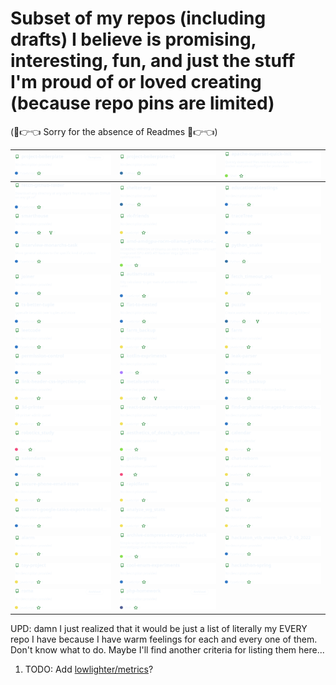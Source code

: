 # Subset of my repos (including drafts) I believe is promising, interesting, fun, and just the stuff I'm proud of or loved creating  (because repo pins are limited)

(🥺👉👈 Sorry for the absence of Readmes 🥺👉👈)

<!-- Don't edit this. It's automatically generated by GitHub Action -->
<!-- REPO-TABLE-INJECT-START -->
|[![project-boilerplate repo](https://raw.githubusercontent.com/nikelborm/nikelborm/refs/heads/main/images/nikelborm_project-boilerplate_dark_theme.svg)](https://github.com/nikelborm/project-boilerplate#gh-dark-mode-only)|[![project-boilerplate-v2 repo](https://raw.githubusercontent.com/nikelborm/nikelborm/refs/heads/main/images/nikelborm_project-boilerplate-v2_dark_theme.svg)](https://github.com/nikelborm/project-boilerplate-v2#gh-dark-mode-only)|[![apache-superset-quick-init repo](https://raw.githubusercontent.com/nikelborm/nikelborm/refs/heads/main/images/nikelborm_apache-superset-quick-init_dark_theme.svg)](https://github.com/nikelborm/apache-superset-quick-init#gh-dark-mode-only)|
|-|-|-|
|[![fetch-github-folder repo](https://raw.githubusercontent.com/nikelborm/nikelborm/refs/heads/main/images/nikelborm_fetch-github-folder_dark_theme.svg)](https://github.com/nikelborm/fetch-github-folder#gh-dark-mode-only)|[![shelter-erp repo](https://raw.githubusercontent.com/nikelborm/nikelborm/refs/heads/main/images/nikelborm_shelter-erp_dark_theme.svg)](https://github.com/nikelborm/shelter-erp#gh-dark-mode-only)|[![educational-testings repo](https://raw.githubusercontent.com/nikelborm/nikelborm/refs/heads/main/images/nikelborm_educational-testings_dark_theme.svg)](https://github.com/nikelborm/educational-testings#gh-dark-mode-only)|
|[![smarthouse repo](https://raw.githubusercontent.com/nikelborm/nikelborm/refs/heads/main/images/nikelborm_smarthouse_dark_theme.svg)](https://github.com/nikelborm/smarthouse#gh-dark-mode-only)|[![vk-friends repo](https://raw.githubusercontent.com/nikelborm/nikelborm/refs/heads/main/images/nikelborm_vk-friends_dark_theme.svg)](https://github.com/nikelborm/vk-friends#gh-dark-mode-only)|[![traceTree repo](https://raw.githubusercontent.com/nikelborm/nikelborm/refs/heads/main/images/nikelborm_traceTree_dark_theme.svg)](https://github.com/nikelborm/traceTree#gh-dark-mode-only)|
|[![interview-monarchs-task repo](https://raw.githubusercontent.com/nikelborm/nikelborm/refs/heads/main/images/nikelborm_interview-monarchs-task_dark_theme.svg)](https://github.com/nikelborm/interview-monarchs-task#gh-dark-mode-only)|[![amd-amdgpu-rocm-ollama-gfx90c-ati-radeon-vega-ryzen7-5800H-arch-linux repo](https://raw.githubusercontent.com/nikelborm/nikelborm/refs/heads/main/images/nikelborm_amd-amdgpu-rocm-ollama-gfx90c-ati-radeon-vega-ryzen7-5800H-arch-linux_dark_theme.svg)](https://github.com/nikelborm/amd-amdgpu-rocm-ollama-gfx90c-ati-radeon-vega-ryzen7-5800H-arch-linux#gh-dark-mode-only)|[![python_snake repo](https://raw.githubusercontent.com/nikelborm/nikelborm/refs/heads/main/images/nikelborm_python_snake_dark_theme.svg)](https://github.com/nikelborm/python_snake#gh-dark-mode-only)|
|[![joiner repo](https://raw.githubusercontent.com/nikelborm/nikelborm/refs/heads/main/images/nikelborm_joiner_dark_theme.svg)](https://github.com/nikelborm/joiner#gh-dark-mode-only)|[![autism-stats repo](https://raw.githubusercontent.com/nikelborm/nikelborm/refs/heads/main/images/nikelborm_autism-stats_dark_theme.svg)](https://github.com/nikelborm/autism-stats#gh-dark-mode-only)|[![fetch_timeout_poc repo](https://raw.githubusercontent.com/nikelborm/nikelborm/refs/heads/main/images/nikelborm_fetch_timeout_poc_dark_theme.svg)](https://github.com/nikelborm/fetch_timeout_poc#gh-dark-mode-only)|
|[![ts-better-tuple repo](https://raw.githubusercontent.com/nikelborm/nikelborm/refs/heads/main/images/nikelborm_ts-better-tuple_dark_theme.svg)](https://github.com/nikelborm/ts-better-tuple#gh-dark-mode-only)|[![flat-to-nested repo](https://raw.githubusercontent.com/nikelborm/nikelborm/refs/heads/main/images/nikelborm_flat-to-nested_dark_theme.svg)](https://github.com/nikelborm/flat-to-nested#gh-dark-mode-only)|[![puzzle repo](https://raw.githubusercontent.com/nikelborm/nikelborm/refs/heads/main/images/nikelborm_puzzle_dark_theme.svg)](https://github.com/nikelborm/puzzle#gh-dark-mode-only)|
|[![leetcode repo](https://raw.githubusercontent.com/nikelborm/nikelborm/refs/heads/main/images/nikelborm_leetcode_dark_theme.svg)](https://github.com/nikelborm/leetcode#gh-dark-mode-only)|[![farm_backup repo](https://raw.githubusercontent.com/nikelborm/nikelborm/refs/heads/main/images/nikelborm_farm_backup_dark_theme.svg)](https://github.com/nikelborm/farm_backup#gh-dark-mode-only)|[![farm repo](https://raw.githubusercontent.com/nikelborm/nikelborm/refs/heads/main/images/nikelborm_farm_dark_theme.svg)](https://github.com/nikelborm/farm#gh-dark-mode-only)|
|[![permission-control repo](https://raw.githubusercontent.com/nikelborm/nikelborm/refs/heads/main/images/nikelborm_permission-control_dark_theme.svg)](https://github.com/nikelborm/permission-control#gh-dark-mode-only)|[![kotlin-expriments repo](https://raw.githubusercontent.com/nikelborm/nikelborm/refs/heads/main/images/nikelborm_kotlin-expriments_dark_theme.svg)](https://github.com/nikelborm/kotlin-expriments#gh-dark-mode-only)|[![leak-parser repo](https://raw.githubusercontent.com/nikelborm/nikelborm/refs/heads/main/images/nikelborm_leak-parser_dark_theme.svg)](https://github.com/nikelborm/leak-parser#gh-dark-mode-only)|
|[![link-header-css-injection-poc repo](https://raw.githubusercontent.com/nikelborm/nikelborm/refs/heads/main/images/nikelborm_link-header-css-injection-poc_dark_theme.svg)](https://github.com/nikelborm/link-header-css-injection-poc#gh-dark-mode-only)|[![metals-service repo](https://raw.githubusercontent.com/nikelborm/nikelborm/refs/heads/main/images/nikelborm_metals-service_dark_theme.svg)](https://github.com/nikelborm/metals-service#gh-dark-mode-only)|[![fintech_backup repo](https://raw.githubusercontent.com/nikelborm/nikelborm/refs/heads/main/images/nikelborm_fintech_backup_dark_theme.svg)](https://github.com/nikelborm/fintech_backup#gh-dark-mode-only)|
|[![3d-printer repo](https://raw.githubusercontent.com/nikelborm/nikelborm/refs/heads/main/images/nikelborm_3d-printer_dark_theme.svg)](https://github.com/nikelborm/3d-printer#gh-dark-mode-only)|[![react-state-management-system repo](https://raw.githubusercontent.com/nikelborm/nikelborm/refs/heads/main/images/nikelborm_react-state-management-system_dark_theme.svg)](https://github.com/nikelborm/react-state-management-system#gh-dark-mode-only)|[![find-orphaned-images-from-notion-to-obsidian-import repo](https://raw.githubusercontent.com/nikelborm/nikelborm/refs/heads/main/images/nikelborm_find-orphaned-images-from-notion-to-obsidian-import_dark_theme.svg)](https://github.com/nikelborm/find-orphaned-images-from-notion-to-obsidian-import#gh-dark-mode-only)|
|[![robotics_study repo](https://raw.githubusercontent.com/nikelborm/nikelborm/refs/heads/main/images/nikelborm_robotics_study_dark_theme.svg)](https://github.com/nikelborm/robotics_study#gh-dark-mode-only)|[![aesthetics_of_death_grub_theme repo](https://raw.githubusercontent.com/nikelborm/nikelborm/refs/heads/main/images/nikelborm_aesthetics_of_death_grub_theme_dark_theme.svg)](https://github.com/nikelborm/aesthetics_of_death_grub_theme#gh-dark-mode-only)|[![calendar repo](https://raw.githubusercontent.com/nikelborm/nikelborm/refs/heads/main/images/nikelborm_calendar_dark_theme.svg)](https://github.com/nikelborm/calendar#gh-dark-mode-only)|
|[![xalendarts repo](https://raw.githubusercontent.com/nikelborm/nikelborm/refs/heads/main/images/nikelborm_xalendarts_dark_theme.svg)](https://github.com/nikelborm/xalendarts#gh-dark-mode-only)|[![goldberg repo](https://raw.githubusercontent.com/nikelborm/nikelborm/refs/heads/main/images/nikelborm_goldberg_dark_theme.svg)](https://github.com/nikelborm/goldberg#gh-dark-mode-only)|[![chat-reborn repo](https://raw.githubusercontent.com/nikelborm/nikelborm/refs/heads/main/images/nikelborm_chat-reborn_dark_theme.svg)](https://github.com/nikelborm/chat-reborn#gh-dark-mode-only)|
|[![secure-phone-email-store repo](https://raw.githubusercontent.com/nikelborm/nikelborm/refs/heads/main/images/nikelborm_secure-phone-email-store_dark_theme.svg)](https://github.com/nikelborm/secure-phone-email-store#gh-dark-mode-only)|[![rapidfarm repo](https://raw.githubusercontent.com/nikelborm/nikelborm/refs/heads/main/images/nikelborm_rapidfarm_dark_theme.svg)](https://github.com/nikelborm/rapidfarm#gh-dark-mode-only)|[![news repo](https://raw.githubusercontent.com/nikelborm/nikelborm/refs/heads/main/images/nikelborm_news_dark_theme.svg)](https://github.com/nikelborm/news#gh-dark-mode-only)|
|[![convert-google-tasks-export-to-md-list repo](https://raw.githubusercontent.com/nikelborm/nikelborm/refs/heads/main/images/nikelborm_convert-google-tasks-export-to-md-list_dark_theme.svg)](https://github.com/nikelborm/convert-google-tasks-export-to-md-list#gh-dark-mode-only)|[![analyze_wg_stats repo](https://raw.githubusercontent.com/nikelborm/nikelborm/refs/heads/main/images/nikelborm_analyze_wg_stats_dark_theme.svg)](https://github.com/nikelborm/analyze_wg_stats#gh-dark-mode-only)|[![chat repo](https://raw.githubusercontent.com/nikelborm/nikelborm/refs/heads/main/images/nikelborm_chat_dark_theme.svg)](https://github.com/nikelborm/chat#gh-dark-mode-only)|
|[![alarm repo](https://raw.githubusercontent.com/nikelborm/nikelborm/refs/heads/main/images/nikelborm_alarm_dark_theme.svg)](https://github.com/nikelborm/alarm#gh-dark-mode-only)|[![archive-compress-encrypt-and-back repo](https://raw.githubusercontent.com/nikelborm/nikelborm/refs/heads/main/images/nikelborm_archive-compress-encrypt-and-back_dark_theme.svg)](https://github.com/nikelborm/archive-compress-encrypt-and-back#gh-dark-mode-only)|[![hackaton_vtb_more_tech_7_10_2022 repo](https://raw.githubusercontent.com/nikelborm/nikelborm/refs/heads/main/images/nikelborm_hackaton_vtb_more_tech_7_10_2022_dark_theme.svg)](https://github.com/nikelborm/hackaton_vtb_more_tech_7_10_2022#gh-dark-mode-only)|
|[![toy-project repo](https://raw.githubusercontent.com/nikelborm/nikelborm/refs/heads/main/images/nikelborm_toy-project_dark_theme.svg)](https://github.com/nikelborm/toy-project#gh-dark-mode-only)|[![cool-enum-experiments repo](https://raw.githubusercontent.com/nikelborm/nikelborm/refs/heads/main/images/nikelborm_cool-enum-experiments_dark_theme.svg)](https://github.com/nikelborm/cool-enum-experiments#gh-dark-mode-only)|[![hackathon-spring repo](https://raw.githubusercontent.com/nikelborm/nikelborm/refs/heads/main/images/nikelborm_hackathon-spring_dark_theme.svg)](https://github.com/nikelborm/hackathon-spring#gh-dark-mode-only)|
|[![roma repo](https://raw.githubusercontent.com/nikelborm/nikelborm/refs/heads/main/images/nikelborm_roma_dark_theme.svg)](https://github.com/nikelborm/roma#gh-dark-mode-only)|[![php-homework repo](https://raw.githubusercontent.com/nikelborm/nikelborm/refs/heads/main/images/nikelborm_php-homework_dark_theme.svg)](https://github.com/nikelborm/php-homework#gh-dark-mode-only)||
<!-- REPO-TABLE-INJECT-END -->

UPD: damn I just realized that it would be just a list of literally my EVERY repo I have because I have warm feelings for each and every one of them. Don't know what to do. Maybe I'll find another criteria for listing them here...

1. TODO: Add [lowlighter/metrics](https://github.com/lowlighter/metrics)?
